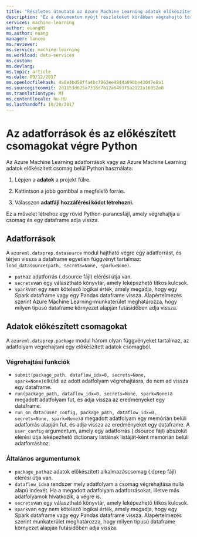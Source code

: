 ```yaml
---
title: "Részletes útmutató az Azure Machine Learning adatok előkészített végrehajtási API használatával |} Microsoft Docs"
description: "Ez a dokumentum nyújt részleteket korábban végrehajtó tervezett adatforrások és az előkészített csomagokat"
services: machine-learning
author: euangMS
ms.author: euang
manager: lanceo
ms.reviewer: 
ms.service: machine-learning
ms.workload: data-services
ms.custom: 
ms.devlang: 
ms.topic: article
ms.date: 09/12/2017
ms.openlocfilehash: 4a0e4bd58ffa4bc7062ee4844a090be43047e8a1
ms.sourcegitcommit: 2d1153d625a7318d7b12a6493f5a2122a16052e0
ms.translationtype: MT
ms.contentlocale: hu-HU
ms.lasthandoff: 10/20/2017
---
```

# <a name="execute-data-sources-and-data-preparations-packages-from-python"></a>Az adatforrások és az előkészített csomagokat végre Python

Az Azure Machine Learning adatforrások vagy az Azure Machine Learning adatok előkészített csomag belül Python használata:

1. Lépjen a **adatok** a projekt fülre.

2. Kattintson a jobb gombbal a megfelelő forrás.

3. Válasszon **adatfájl hozzáférési kódot létrehozni.**

Ez a művelet létrehoz egy rövid Python-parancsfájl, amely végrehajtja a csomag és egy dataframe adja vissza.

## <a name="data-sources"></a>Adatforrások

A `azureml.dataprep.datasource` modul hajtható végre egy adatforrást, és térjen vissza a dataframe egyetlen függvényt tartalmaz: `load_datasource(path, secrets=None, spark=None)`.
- `path`az adatforrás (.dsource fájl) elérési útja van.
- `secrets`van egy választható könyvtár, amely leképezhető titkos kulcsok.
- `spark`van egy nem kötelező logikai érték, amely megadja, hogy egy Spark dataframe vagy egy Pandas dataframe vissza. Alapértelmezés szerint Azure Machine Learning-munkaterület meghatározza, hogy milyen típusú dataframe környezet alapján futásidőben adja vissza.

## <a name="data-preparations-packages"></a>Adatok előkészített csomagokat

A `azureml.dataprep.package` modul három olyan függvényeket tartalmaz, az adatfolyam végrehajtani egy előkészített adatok csomagból.

### <a name="execution-functions"></a>Végrehajtási funkciók

- `submit(package_path, dataflow_idx=0, secrets=None, spark=None)`elküldi az adott adatfolyam végrehajtásra, de nem ad vissza egy dataframe.
- `run(package_path, dataflow_idx=0, secrets=None, spark=None)`a megadott adatfolyam fut, és adja vissza az eredményeket egy dataframe.
- `run_on_data(user_config, package_path, dataflow_idx=0, secrets=None, spark=None)`a megadott adatfolyam egy memórián belüli adatforrás alapján fut, és adja vissza az eredményeket egy dataframe. A `user_config` argumentum, amely egy adatforrás (.dsource fájl) abszolút elérési útja leképezhető dictionary listáinak listáját-ként memórián belüli adatforráshoz.

### <a name="common-arguments"></a>Általános argumentumok

- `package_path`az adatok előkészített alkalmazáscsomag (.dprep fájl) elérési útja van.
- `dataflow_idx`a rendszer mely adatfolyam a csomag végrehajtása nulla alapú indexét. Ha a megadott adatfolyam adatforrásokat, illetve más adatfolyamok hivatkozik, a végre is.
- `secrets`van egy választható könyvtár, amely leképezhető titkos kulcsok.
- `spark`van egy nem kötelező logikai érték, amely megadja, hogy egy Spark dataframe vagy egy Pandas dataframe vissza. Alapértelmezés szerint munkaterület meghatározza, hogy milyen típusú dataframe környezet alapján futásidőben adja vissza.

